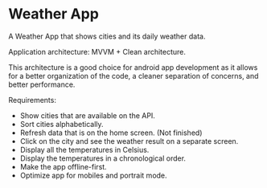 
# Weather App

A Weather App that shows cities and its daily weather data.

Application architecture: MVVM + Clean architecture.

This architecture is a good choice for android app development as it allows for a better organization of the code, a cleaner separation of concerns, and better performance.

Requirements:

- Show cities that are available on the API.
- Sort cities alphabetically.
- Refresh data that is on the home screen. (Not finished)
- Click on the city and see the weather result on a separate screen.
- Display all the temperatures in Celsius.
- Display the temperatures in a chronological order.
- Make the app offline-first.
- Optimize app for mobiles and portrait mode.
